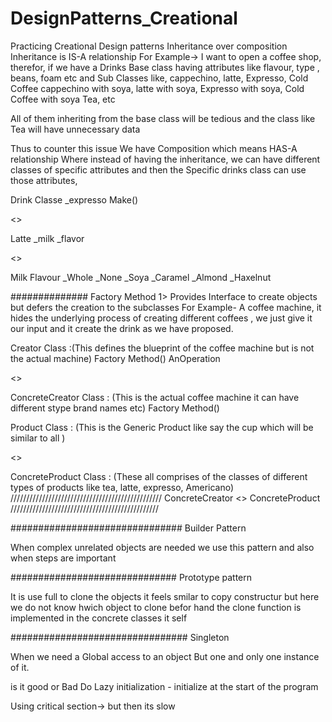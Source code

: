 # DesignPatterns_Creational
 Practicing Creational Design patterns
 Inheritance over composition 
 Inheritance is IS-A relationship 
 For Example->
 I want to open a coffee shop, 
 therefor, if we have a Drinks Base class having attributes like flavour, type , beans, foam etc and 
 Sub Classes like, cappechino, latte, Expresso, Cold Coffee
 cappechino with soya, latte with soya, Expresso with soya, Cold Coffee with soya
 Tea, etc 
 
 All of them inheriting from the base class will be tedious and the class like Tea will have unnecessary data 
 
 Thus to counter this issue 
 We have Composition which means HAS-A relationship
 Where instead of having the inheritance, we can have different classes of specific attributes and then the Specific drinks class can use those 
 attributes, 
 
 
 Drink Classe
 _expresso
 Make()
 
 <<IS-A>>
 
 Latte
 _milk
 _flavor
 
 
 <<HAS-A>>
 
 Milk							Flavour
 _Whole							_None
 _Soya							_Caramel
 _Almond						_Haxelnut
 
 
 ##############
 Factory Method
 1> Provides Interface to create objects but defers the creation to the subclasses
 For Example-
 A coffee machine, it hides the underlying process of creating different coffees , we just give it our input 
 and it create the drink as we have proposed. 
 
 
<What>
 Creator Class :(This defines the blueprint of the coffee machine but is not the actual machine)
 Factory Method()
 AnOperation
 
 <<IS-A>>
 
ConcreteCreator Class : (This is the actual coffee machine it can have different stype brand names etc)
 Factory Method()
 <What/>
 
 <How>
 
 Product Class : (This is the Generic Product like say the cup which will be similar to all )
 
 
 <<IS-A>>

ConcreteProduct Class : (These all comprises of the classes of different types of products like tea, latte, expresso, Americano) 
<How/>
////////////////////////////////////////////////
ConcreteCreator <<CREATES>> ConcreteProduct
 ///////////////////////////////////////////////
 
 ###############################
 Builder Pattern
 
 When complex unrelated objects are needed we use this pattern 
 and also when steps are important 
 
 ##############################
 Prototype pattern

It is use full to clone the objects 
it feels smilar to copy constructur but here we do not know hwich object to clone befor hand 
 the clone function is implemented in the concrete classes it self 
 
 ################################
 Singleton
 
 When we need a Global access to an object 
 But one and only one instance of it. 
 
 is it good or Bad
 Do Lazy initialization - initialize at the start of the program 
 
 Using critical section-> but then its slow
 
 
